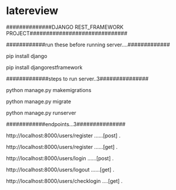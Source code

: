 # latereview


##############DJANGO REST_FRAMEWORK PROJECT##############################      

############run these before running server....#############

pip install django     

pip install djangorestframework 

#############steps to run server..3###############

python manage.py makemigrations     

python manage.py migrate     

python manage.py runserver     



############endpoints...3###############


http://localhost:8000/users/register ......[post]      .

http://localhost:8000/users/register ......[get]       .

http://localhost:8000/users/login    ......[post]      .  

http://localhost:8000/users/logout   ......[get]       .

http://localhost:8000/users/checklogin ....[get]       .
